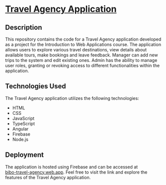# [Travel Agency Application](https://bibo-travel-agency.web.app/)

## Description
This repository contains the code for a Travel Agency application developed as a project for the Introduction to Web Applications course. The application allows users to explore various travel destinations, view details about available tours, make bookings and leave feedback. Manager can add new trips to the system and edit existing ones. Admin has the ability to manage user roles, granting or revoking access to different functionalities within the application.

## Technologies Used
The Travel Agency application utilizes the following technologies:

- HTML
- CSS
- JavaScript
- TypeScript
- Angular
- Firebase
- Node.js

## Deployment
The application is hosted using Firebase and can be accessed at <br/>[bibo-travel-agency.web.app](https://bibo-travel-agency.web.app). Feel free to visit the link and explore the features of the Travel Agency application.